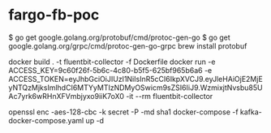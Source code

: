 # fargo-fb-poc

$ go get google.golang.org/protobuf/cmd/protoc-gen-go
$ go get google.golang.org/grpc/cmd/protoc-gen-go-grpc
brew install protobuf

docker build . -t fluentbit-collector -f Dockerfile
docker run -e ACCESS_KEY=9c60f26f-5b6c-4c80-b5f5-625bf965b6a6 -e ACCESS_TOKEN=eyJhbGciOiJIUzI1NiIsInR5cCI6IkpXVCJ9.eyJleHAiOjE2MjEyNTQzMjksImlhdCI6MTYyMTIzNDMyOSwicm9sZSI6IiJ9.WzmixjtNvsbu85UAc7yrk6wRHnXFVmbjyxo9iiK7oX0 -it --rm fluentbit-collector

openssl enc -aes-128-cbc -k secret -P -md sha1
docker-compose -f kafka-docker-compose.yaml up -d